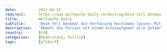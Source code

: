 ```yaml
---
date:          2021-04-12
redirect:      https://www.weltwoche-daily.ch/beitrag/beim-tell-denkmal-die-verfassung-hochleben-lassen-mit-dem-verbot-der-demo-in-altdorf-hat-die-urner-regierung-ein-eigentor-geschossen/
title:         Weltwoche daily
subtitle:      'Beim Tell-Denkmal die Verfassung hochleben lassen: Mit dem Verbot der Demo in Altdorf hat die Urner Regierung ein Eigentor geschossen'
description:   'Obwohl die Polizei mit einem Grossaufgebot alle Zufahrten nach Altdorf abgesperrt hat, gelang es am letzten Samstag hunderten von friedlichen Menschen, bis zum Tell-Denkmal vorzudringen. Sie schwangen Treicheln, liessen die Verfassung hochleben und sangen die Nationalhymne. Welch subversiver Akt im Jahr des Herrn 2021! Von Alex Baur'
country:       [CH]
categories:    [Widerstand, Politik]
tags:          [altdorf]
---
```

